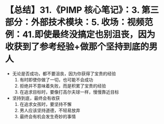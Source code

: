 # 【总结】31.《PIMP 核心笔记》：3. 第三部分：外部技术模块：5. 收场：视频范例：41.即使最终没搞定也别沮丧，因为收获到了参考经验+做那个坚持到底的男人

-   无论是否成功，都不要沮丧，因为你获得了宝贵的经验
    1.  有时即使你做了一切，也可能不会成功
    2.  拒绝并不意味着失败，而是积累了宝贵的经验
    3.  在追求目标时，要像打高尔夫球一样，慢慢靠近目标
-   坚持到底，最终会有收获
    1.  在追求女孩时，要坚持不懈
    2.  男人应该坚持道德，不轻易放弃
    3.  最终会有机会发生奇妙的事情